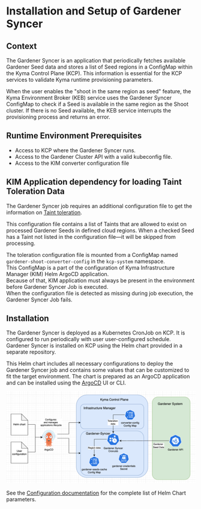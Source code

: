 # Installation and Setup of Gardener Syncer

## Context

The Gardener Syncer is an application that periodically fetches available Gardener Seed data and stores a list of Seed regions in a ConfigMap within the Kyma Control Plane (KCP).
This information is essential for the KCP services to validate Kyma runtime provisioning parameters.

When the user enables the "shoot in the same region as seed" feature, the Kyma Environment Broker (KEB) service uses the Gardener Syncer ConfigMap to check if a Seed is available in the same region as the Shoot cluster.
If there is no Seed available, the KEB service interrupts the provisioning process and returns an error.

## Runtime Environment Prerequisites

- Access to KCP where the Gardener Syncer runs.
- Access to the Gardener Cluster API with a valid kubeconfig file.
- Access to the KIM converter configuration file

## KIM Application dependency for loading Taint Toleration Data

The Gardener Syncer job requires an additional configuration file to get the information on [Taint toleration](https://kubernetes.io/docs/concepts/scheduling-eviction/taint-and-toleration/).

This configuration file contains a list of Taints that are allowed to exist on processed Gardener Seeds in defined cloud regions.
When a checked Seed has a Taint not listed in the configuration file—it will be skipped from processing.

The toleration configuration file is mounted from a ConfigMap named `gardener-shoot-converter-config` in the `kcp-system` namespace. \
This ConfigMap is a part of the configuration of Kyma Infrastructure Manager (KIM) Helm ArgoCD application. \
Because of that, KIM application must always be present in the environment before Gardener Syncer Job is executed. \
When the configuration file is detected as missing during job execution, the Gardener Syncer Job fails.

## Installation   

The Gardener Syncer is deployed as a Kubernetes CronJob on KCP. It is configured to run periodically with user user-configured schedule.
Gardener Syncer is installed on KCP using the Helm chart provided in a separate repository.

This Helm chart includes all necessary configurations to deploy the Gardener Syncer job and contains some values that can be customized to fit the target environment.
The chart is prepared as an ArgoCD application and can be installed using the [ArgoCD](https://argoproj.github.io/) UI or CLI.


![Deployment](./assets/syncer-deployment.png)

See the [Configuration documentation](./configuration.md) for the complete list of Helm Chart parameters.